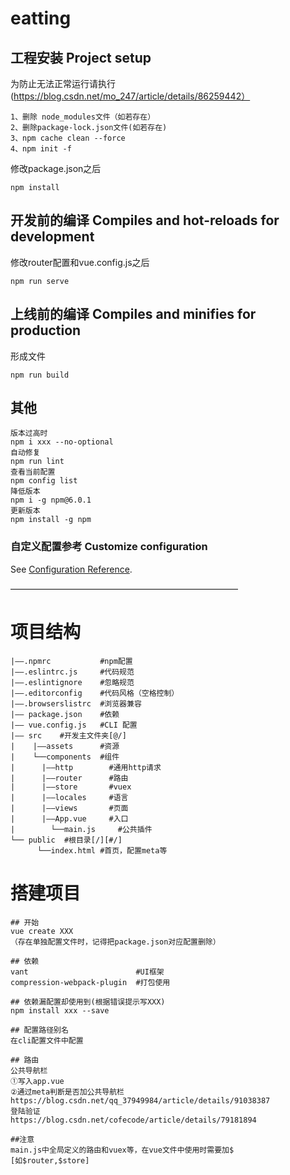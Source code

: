 # eatting

## 工程安装 Project setup
 为防止无法正常运行请执行(https://blog.csdn.net/mo_247/article/details/86259442）
```
1、删除 node_modules文件（如若存在）
2、删除package-lock.json文件(如若存在)
3、npm cache clean --force
4、npm init -f
```
 修改package.json之后
```
npm install
```

## 开发前的编译 Compiles and hot-reloads for development
 修改router配置和vue.config.js之后
```
npm run serve
```

## 上线前的编译 Compiles and minifies for production
 形成文件
```
npm run build
```

## 其他
 
``` 
版本过高时
npm i xxx --no-optional
自动修复
npm run lint
查看当前配置
npm config list
降低版本
npm i -g npm@6.0.1
更新版本
npm install -g npm
```
### 自定义配置参考 Customize configuration
See [Configuration Reference](https://cli.vuejs.org/config/).

——————————————————————————
# 项目结构
```
|——.npmrc           #npm配置
|——.eslintrc.js     #代码规范
|——.eslintignore    #忽略规范
|——.editorconfig    #代码风格（空格控制）
|——.browserslistrc  #浏览器兼容
|—— package.json    #依赖
|—— vue.config.js   #CLI 配置
|—— src    #开发主文件夹[@/]
|    |——assets      #资源
|    └──components  #组件
|	   |——http        #通用http请求
|	   |——router      #路由
|	   |——store       #vuex
|	   |——locales     #语言
|	   |——views       #页面 
|	   |——App.vue     #入口
|        └──main.js     #公共插件
└── public  #根目录[/][#/]
      └──index.html #首页，配置meta等
```	  
# 搭建项目
```
## 开始
vue create XXX
（存在单独配置文件时，记得把package.json对应配置删除）

## 依赖
vant                        #UI框架
compression-webpack-plugin  #打包使用

## 依赖漏配置却使用到(根据错误提示写XXX)
npm install xxx --save

## 配置路径别名
在cli配置文件中配置

## 路由
公共导航栏
①写入app.vue
②通过meta判断是否加公共导航栏
https://blog.csdn.net/qq_37949984/article/details/91038387
登陆验证
https://blog.csdn.net/cofecode/article/details/79181894

##注意
main.js中全局定义的路由和vuex等，在vue文件中使用时需要加$
[如$router,$store]
```


